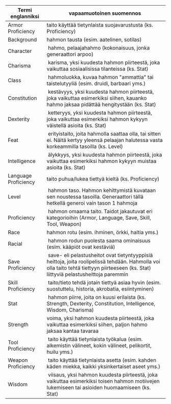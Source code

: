 
Termi englanniksi    | vapaamuotoinen suomennos
-------------------- | ------------------------
Armor Proficiency    | taito käyttää tietynlaista suojavarustusta (ks. Proficiency)
Background           | hahmon tausta (esim. aatelinen, sotilas)
Character            | hahmo, pelaajahahmo (kokonaisuus, jonka generaattori arpoo)
Charisma             | karisma, yksi kuudesta hahmon piirteestä, joka vaikuttaa sosiaalisissa tilanteissa (ks. Stat)
Class                | hahmoluokka, kuvaa hahmon "ammattia" tai taistelutyyliä (esim. druidi, barbaari yms.)
Constitution         | kestävyys, yksi kuudesta hahmon piirteestä, joka vaikuttaa esimerkiksi siihen, kauanko hahmo jaksaa pidättää hengitystään (ks. Stat)
Dexterity            | ketteryys, yksi kuudesta hahmon piirteestä, joka vaikuttaa esimerkiksi hahmon kykyyn väistellä asioita (ks. Stat)
Feat                 | erityistaito, joita hahmolla saattaa olla, tai sitten ei. Näitä kertyy yleensä pelaajan halutessa vasta korkeammilla tasoilla (ks. Level)
Intelligence         | älykkyys, yksi kuudesta hahmon piirteestä, joka vaikuttaa esimerkiksi hahmon kykyyn muistaa asioita (ks. Stat)
Language Proficiency | taito puhua/lukea tiettyä kieltä (ks. Proficiency)
Level                | hahmon taso. Hahmon kehittymistä kuvataan sen noustessa tasoilla. Generaattori tällä hetkellä generoi vain tason 1 hahmoja
Proficiency          | hahmon omaama taito. Taidot jakautuvat eri kategorioihin (Armor, Language, Save, Skill, Tool, Weapon)
Race                 | hahmon rotu (esim. ihminen, örkki, haltia yms.)
Racial               | hahmon rodun puolesta saama ominaisuus (esim. kääpiöt ovat kestäviä)
Save Proficiency     | save- eli pelastusheitot ovat tietyntyyppisiä heittoja, joita roolipelissä tehdään. Hahmolla voi olla taito tehtä tiettyyn piirteeseen (ks. Stat) liittyviä pelastusheittoja paremmin
Skill Proficiency    | taito/tieto tehdä jotain tiettyä asiaa hyvin (esim. suostuttelu, historia, akrobatia, esiintyminen)
Stat                 | hahmon piirre, joita on kuusi erilaista (ks. Strength, Dexterity, Constitution, Intelligence, Wisdom, Charisma)
Strength             | voima, yksi hahmon kuudesta piirteestä, joka vaikuttaa esimerkiksi siihen, paljon hahmo jaksaa kantaa tavaraa
Tool Proficiency     | taito käyttää tietynlaista työkalua (esim. alkemistin välineet, kokin välineet, pelikortit, huilu yms.)
Weapon Proficiency   | taito käyttää tietynlaista asetta (esim. kahden käden miekka, kaikki yksinkertaiset aseet yms.)
Wisdom               | viisaus, yksi hahmon kuudesta piirteestä, joka vaikuttaa esimerkiksi toisen hahmon motiivejen lukemiseen tai asioiden huomaamiseen (ks. Stat)
